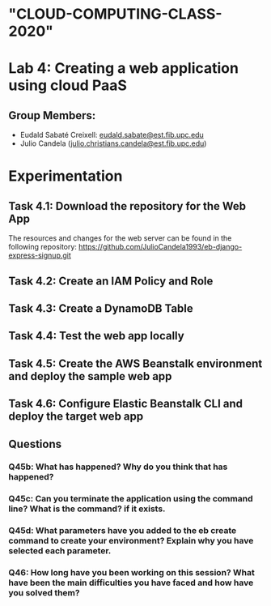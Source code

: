 # "CLOUD-COMPUTING-CLASS-2020" 
# Lab 4: Creating a web application using cloud PaaS
## Group Members:
- Eudald Sabaté Creixell: eudald.sabate@est.fib.upc.edu
- Julio Candela (julio.christians.candela@est.fib.upc.edu)

# Experimentation  

## Task 4.1: Download the repository for the Web App
 
The resources and changes for the web server can be found in the following repository: https://github.com/JulioCandela1993/eb-django-express-signup.git 

## Task 4.2: Create an IAM Policy and Role 

## Task 4.3: Create a DynamoDB Table 

## Task 4.4: Test the web app locally

## Task 4.5: Create the AWS Beanstalk environment and deploy the sample web app

## Task 4.6: Configure Elastic Beanstalk CLI and deploy the target web app

## Questions

### Q45b: What has happened? Why do you think that has happened?

### Q45c: Can you terminate the application using the command line? What is the command? if it exists.

### Q45d: What parameters have you added to the eb create command to create your environment? Explain why you have selected each parameter.

### Q46: How long have you been working on this session? What have been the main difficulties you have faced and how have you solved them? 